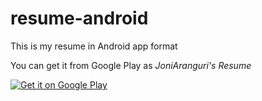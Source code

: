 # resume-android
This is my resume in Android app format

You can get it from Google Play as _JoniAranguri's Resume_

<a href='https://play.google.com/store/apps/details?id=com.joniaranguri.resumeapp&pcampaignid=pcampaignidMKT-Other-global-all-co-prtnr-py-PartBadge-Mar2515-1'><img alt='Get it on Google Play' src='https://play.google.com/intl/en_us/badges/static/images/badges/en_badge_web_generic.png'/></a>
